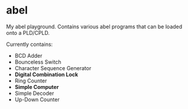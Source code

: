 # abel
My abel playground. Contains various abel programs that can be loaded onto a PLD/CPLD.

Currently contains:

* BCD Adder
* Bounceless Switch
* Character Sequence Generator
* **Digital Combination Lock**
* Ring Counter
* **Simple Computer**
* Simple Decoder
* Up-Down Counter
